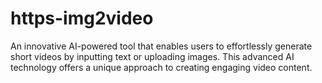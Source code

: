 # https-img2video
An innovative AI-powered tool that enables users to effortlessly generate short videos by inputting text or uploading images. This advanced AI technology offers a unique approach to creating engaging video content.

